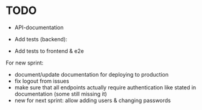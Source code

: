 # TODO

- API-documentation

- Add tests (backend):

- Add tests to frontend & e2e



For new sprint:
- document/update documentation for deploying to production
- fix logout from issues
- make sure that all endpoints actually require authentication like stated in documentation (some still missing it)
- new for next sprint: allow adding users & changing passwords
